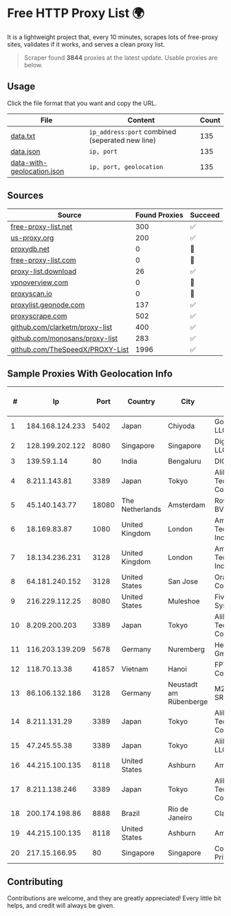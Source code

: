 
# Free HTTP Proxy List 🌍

It is a lightweight project that, every 10 minutes, scrapes lots of free-proxy sites, validates if it works, and serves a clean proxy list.


> Scraper found **3844** proxies at the latest update. Usable proxies are below.

## Usage

Click the file format that you want and copy the URL.


|File|Content|Count|
|----|-------|-----|
|[data.txt](https://raw.githubusercontent.com/themiralay/Proxy-List-World/master/data.txt)|`ip_address:port` combined (seperated new line)|135|
|[data.json](https://raw.githubusercontent.com/themiralay/Proxy-List-World/master/data.json)|`ip, port`|135|
|[data-with-geolocation.json](https://raw.githubusercontent.com/themiralay/Proxy-List-World/master/data-with-geolocation.json)|`ip, port, geolocation`|135|

## Sources

|Source|Found Proxies|Succeed|
|------|-------------|-------|
|[free-proxy-list.net](https://free-proxy-list.net)|300|✅|
|[us-proxy.org](https://www.us-proxy.org)|200|✅|
|[proxydb.net](http://proxydb.net)|0|🚫|
|[free-proxy-list.com](https://free-proxy-list.com/?page=&port=&type%5B%5D=http&type%5B%5D=https&up_time=0&search=Search)|0|🚫|
|[proxy-list.download](https://www.proxy-list.download/HTTP)|26|✅|
|[vpnoverview.com](https://vpnoverview.com/privacy/anonymous-browsing/free-proxy-servers)|0|🚫|
|[proxyscan.io](https://www.proxyscan.io)|0|🚫|
|[proxylist.geonode.com](https://proxylist.geonode.com/api/proxy-list?limit=300&page=1&sort_by=lastChecked&sort_type=desc&protocols=http,https)|137|✅|
|[proxyscrape.com](https://api.proxyscrape.com/v2/?request=displayproxies&protocol=http&timeout=10000&country=all&ssl=all&anonymity=all)|502|✅|
|[github.com/clarketm/proxy-list](https://raw.githubusercontent.com/clarketm/proxy-list/master/proxy-list-raw.txt)|400|✅|
|[github.com/monosans/proxy-list](https://raw.githubusercontent.com/monosans/proxy-list/main/proxies/http.txt)|283|✅|
|[github.com/TheSpeedX/PROXY-List](https://raw.githubusercontent.com/TheSpeedX/PROXY-List/master/http.txt)|1996|✅|


## Sample Proxies With Geolocation Info

|#|Ip|Port|Country|City|Internet Service Provider|
|-|--|----|-------|----|-------------------------|
|1|184.168.124.233|5402|Japan|Chiyoda|GoDaddy.com, LLC|
|2|128.199.202.122|8080|Singapore|Singapore|DigitalOcean, LLC|
|3|139.59.1.14|80|India|Bengaluru|DIGITALOCEAN|
|4|8.211.143.81|3389|Japan|Tokyo|Alibaba (US) Technology Co., Ltd.|
|5|45.140.143.77|18080|The Netherlands|Amsterdam|RoyaleHosting BV|
|6|18.169.83.87|1080|United Kingdom|London|Amazon Technologies Inc.|
|7|18.134.236.231|3128|United Kingdom|London|Amazon Technologies Inc.|
|8|64.181.240.152|3128|United States|San Jose|Oracle Corporation|
|9|216.229.112.25|8080|United States|Muleshoe|Five Area Systems, LLC|
|10|8.209.200.203|3389|Japan|Tokyo|Alibaba (US) Technology Co., Ltd.|
|11|116.203.139.209|5678|Germany|Nuremberg|Hetzner Online GmbH|
|12|118.70.13.38|41857|Vietnam|Hanoi|FPT Telecom Company|
|13|86.106.132.186|3128|Germany|Neustadt am Rübenberge|M247 Europe SRL|
|14|8.211.131.29|3389|Japan|Tokyo|Alibaba (US) Technology Co., Ltd.|
|15|47.245.55.38|3389|Japan|Tokyo|Alibaba Cloud LLC|
|16|44.215.100.135|8118|United States|Ashburn|Amazon.com|
|17|8.211.138.246|3389|Japan|Tokyo|Alibaba (US) Technology Co., Ltd.|
|18|200.174.198.86|8888|Brazil|Rio de Janeiro|Claro S.A|
|19|44.215.100.135|8118|United States|Ashburn|Amazon.com|
|20|217.15.166.95|80|Singapore|Singapore|Contabo Asia Private Limited|



## Contributing

Contributions are welcome, and they are greatly appreciated! Every
little bit helps, and credit will always be given.

